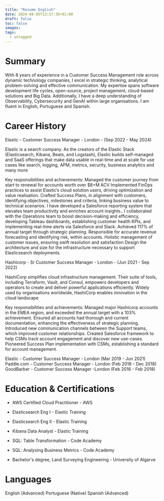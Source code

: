 ```yaml
---
title: "Resume English"
date: 2024-08-05T13:57:35+01:00
draft: false
toc: false
images:
tags:
  - untagged
---
```

# Summary
With 8 years of experience in a Customer Success Management role across dynamic technology companies, I excel in strategic thinking, analytical problem-solving and effective communication. My expertise spans software development life cycles, open-source, project management, cloud-based solutions and Big Data. Additionally, I have a deep understanding of Observability, Cybersecurity and GenAI within large organisations. I am fluent in English, Portuguese and Spanish.

# Career History

Elastic - Customer Success Manager - London - (Sep 2022 - May 2024)

Elastic is a search company. As the creators of the Elastic Stack (Elasticsearch, Kibana, Beats, and Logstash), Elastic builds self-managed and SaaS offerings that make data usable in real-time and at scale for use cases like search, logging, APM, metrics, security, business analytics and many more

Key responsibilities and achievements:
Managed the customer journey from start to renewal for accounts worth over $8+M ACV
Implemented FinOps practices to assist Elastic’s cloud solution users, driving optimization and value realisation.
Crafted Success Plans, in alignment with customers, identifying objectives, milestones and criteria, linking business value to technical scenarios.
I have developed a Salesforce reporting system that elevates team productivity and enriches account insights..
I collaborated with the Operations team to boost decision-making and efficiency, developing Tableau dashboards, establishing customer health KPIs, and implementing real-time alerts via Salesforce and Slack.
Achieved 117% of annual target through strategic planning.
Responsible for accurate revenue forecasting and identifying risk,  within accounts.
Holistic management of customer issues, ensuring swift resolution and satisfaction
Design the architecture and size for the infrastructure necessary to support Elasticsearch deployments.

Hashicorp - Sr Customer Success Manager - London - (Jun 2021 - Sep 2022)

HashiCorp simplifies cloud infrastructure management. Their suite of tools, including Terraform, Vault, and Consul, empowers developers and operators to create and deliver powerful applications efficiently. Widely used by organisations worldwide, HashiCorp enables innovation in the cloud landscape

Key responsibilities and achievements:
Managed major Hashicorp accounts in the EMEA region, and exceeded the annual target with a 103% achievement.
Ensured all accounts had thorough and current documentation, enhancing the effectiveness of strategic planning.
Introduced new communication channels between the Support teams, which improved customer relationships.
Created Salesforce framework to help CSMs track account engagement and discover new use-cases.
Pioneered Success Plan implementation with CSMs, establishing a standard for account management.

Elastic - Customer Success Manager - London (Mar 2019 - Jun 2021)
Paddle.com - Customer Success Manager - London (Feb 2018 - Dec 2018)
GoodBarber - Customer Success Manager -London (Feb 2016 - Feb 2018)

# Education & Certifications

- AWS Certified Cloud Practitioner - AWS
- Elasticsearch Eng I - Elastic Training
- Elasticsearch Eng II - Elastic Training
- Kibana Data Analyst - Elastic Training
- SQL: Table Transformation - Code Academy
- SQL: Analysing Business Metrics - Code Academy

- Bachelor's degree, Land Surveying Engineering - University of Algarve


# Languages

English (Advanced)
Portuguese (Native)
Spanish  (Advanced)
